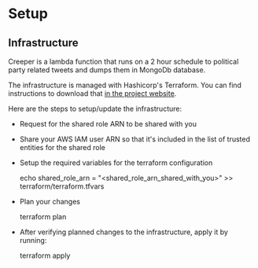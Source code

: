 # Setup

## Infrastructure
Creeper is a lambda function that runs on a 2 hour schedule to political party related tweets and dumps them in MongoDb database.

The infrastructure is managed with Hashicorp's Terraform. You can find instructions to download that [in the project website](https://www.terraform.io/downloads.html).


Here are the steps to setup/update the infrastructure:

- Request for the shared role ARN to be shared with you

- Share your AWS IAM user ARN so that it's included in the list of trusted entities for the shared role

- Setup the required variables for the terraform configuration

    echo shared_role_arn = "<shared_role_arn_shared_with_you>" >> terraform/terraform.tfvars
    
- Plan your changes

    terraform plan

- After verifying planned changes to the infrastructure, apply it by running:
    
    terraform apply
